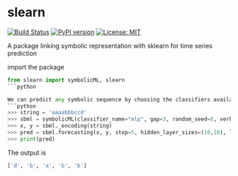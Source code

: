 # slearn


[![Build Status](https://app.travis-ci.com/nla-group/slearn.svg?token=SziD2n1qxpnRwysssUVq&branch=master)](https://app.travis-ci.com/github/nla-group/slearn)
[![PyPI version](https://badge.fury.io/py/slearn.svg)](https://badge.fury.io/py/slearn)
[![License: MIT](https://img.shields.io/badge/License-MIT-yellow.svg)](https://opensource.org/licenses/MIT)

A package linking symbolic representation with sklearn for time series prediction


import the package
```python
from slearn import symbolicML, slearn
```python

We can predict any symbolic sequence by choosing the classifiers available in scikit-learn.
```python
>>> string = 'aaaabbbccd'
>>> sbml = symbolicML(classifier_name="mlp", gap=3, random_seed=0, verbose=0)
>>> x, y = sbml._encoding(string)
>>> pred = sbml.forecasting(x, y, step=5, hidden_layer_sizes=(10,10), learning_rate_init=0.1)
>>> print(pred)
```

The output is
```python
['d', 'b', 'a', 'b', 'b']
```
